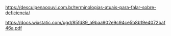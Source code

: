 https://desculpenaoouvi.com.br/terminologias-atuais-para-falar-sobre-deficiencia/


https://docs.wixstatic.com/ugd/85fd89_a9baa902e9c94ce5b8b19e4072baf46a.pdf
